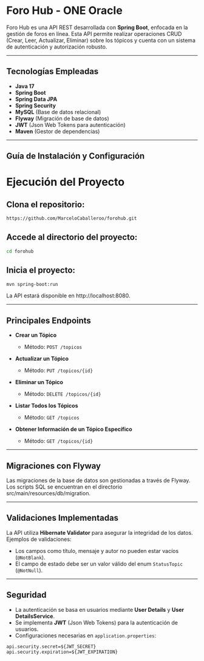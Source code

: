 # Foro Hub - ONE Oracle

Foro Hub es una API REST desarrollada con **Spring Boot**, enfocada en la gestión de foros en línea. Esta API permite realizar operaciones CRUD (Crear, Leer, Actualizar, Eliminar) sobre los tópicos y cuenta con un sistema de autenticación y autorización robusto.

---

## Tecnologías Empleadas

- **Java 17**
- **Spring Boot**
- **Spring Data JPA**
- **Spring Security**
- **MySQL** (Base de datos relacional)
- **Flyway** (Migración de base de datos)
- **JWT** (Json Web Tokens para autenticación)
- **Maven** (Gestor de dependencias)

---

## Guía de Instalación y Configuración


# Ejecución del Proyecto

## Clona el repositorio:

```bash
https://github.com/MarceloCaballeroo/forohub.git
```

## Accede al directorio del proyecto:

```bash
cd forohub
```

## Inicia el proyecto:

```bash
mvn spring-boot:run
```
La API estará disponible en http://localhost:8080.

---

## Principales Endpoints

- **Crear un Tópico**
  - Método: `POST /topicos`

- **Actualizar un Tópico**
  - Método: `PUT /topicos/{id}`

- **Eliminar un Tópico**
  - Método: `DELETE /topicos/{id}`

- **Listar Todos los Tópicos**
  - Método: `GET /topicos`

- **Obtener Información de un Tópico Específico**
  - Método: `GET /topicos/{id}`

---

## Migraciones con Flyway
Las migraciones de la base de datos son gestionadas a través de Flyway. Los scripts SQL se encuentran en el directorio src/main/resources/db/migration.

---

## Validaciones Implementadas

La API utiliza **Hibernate Validator** para asegurar la integridad de los datos. Ejemplos de validaciones:

- Los campos como título, mensaje y autor no pueden estar vacíos (`@NotBlank`).
- El campo de estado debe ser un valor válido del enum `StatusTopic` (`@NotNull`).

---

## Seguridad

- La autenticación se basa en usuarios mediante **User  Details** y **User  DetailsService**.
- Se implementa **JWT** (Json Web Tokens) para la autenticación de usuarios.
- Configuraciones necesarias en `application.properties`:

```properties
api.security.secret=${JWT_SECRET}
api.security.expiration=${JWT_EXPIRATION}
```
